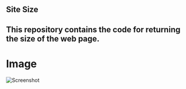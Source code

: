 Site Size
---
This repository contains the code for returning the size of the web page.
---
Image
==
![Screenshot]('https://www.github.com/sitesize/images/photo_1.png)